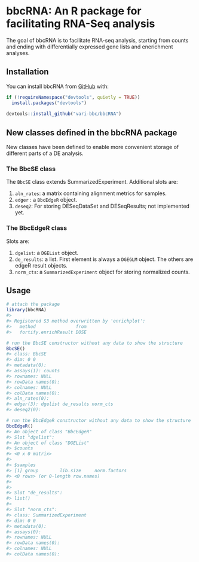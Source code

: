 
<!-- README.md is generated from README.Rmd. Please edit that file -->

# bbcRNA: An R package for facilitating RNA-Seq analysis

The goal of bbcRNA is to facilitate RNA-seq analysis, starting from
counts and ending with differentially expressed gene lists and
enerichment analyses.

## Installation

You can install bbcRNA from [GitHub](https://github.com/vari-bbc) with:

``` r
if (!requireNamespace("devtools", quietly = TRUE))
  install.packages("devtools")
  
devtools::install_github("vari-bbc/bbcRNA")
```

## New classes defined in the bbcRNA package

New classes have been defined to enable more convenient storage of
different parts of a DE analysis.

### The BbcSE class

The `BbcSE` class extends SummarizedExperiment. Additional slots are:

1.  `aln_rates`: a matrix containing alignment metrics for samples.
2.  `edger` : a `BbcEdgeR` object.
3.  `deseq2`: For storing DESeqDataSet and DESeqResults; not implemented
    yet.

### The BbcEdgeR class

Slots are:

1.  `dgelist`: a `DGEList` object.
2.  `de_results`: a list. First element is always a `DGEGLM` object. The
    others are edgeR result objects.
3.  `norm_cts`: a `SummarizedExperiment` object for storing normalized
    counts.

## Usage

``` r
# attach the package
library(bbcRNA)
#> 
#> Registered S3 method overwritten by 'enrichplot':
#>   method               from
#>   fortify.enrichResult DOSE

# run the BbcSE constructor without any data to show the structure 
BbcSE()
#> class: BbcSE 
#> dim: 0 0 
#> metadata(0):
#> assays(1): counts
#> rownames: NULL
#> rowData names(0):
#> colnames: NULL
#> colData names(0):
#> aln_rates(0): 
#> edger(3): dgelist de_results norm_cts 
#> deseq2(0):

# run the BbcEdgeR constructor without any data to show the structure 
BbcEdgeR()
#> An object of class "BbcEdgeR"
#> Slot "dgelist":
#> An object of class "DGEList"
#> $counts
#> <0 x 0 matrix>
#> 
#> $samples
#> [1] group        lib.size     norm.factors
#> <0 rows> (or 0-length row.names)
#> 
#> 
#> Slot "de_results":
#> list()
#> 
#> Slot "norm_cts":
#> class: SummarizedExperiment 
#> dim: 0 0 
#> metadata(0):
#> assays(0):
#> rownames: NULL
#> rowData names(0):
#> colnames: NULL
#> colData names(0):
```
